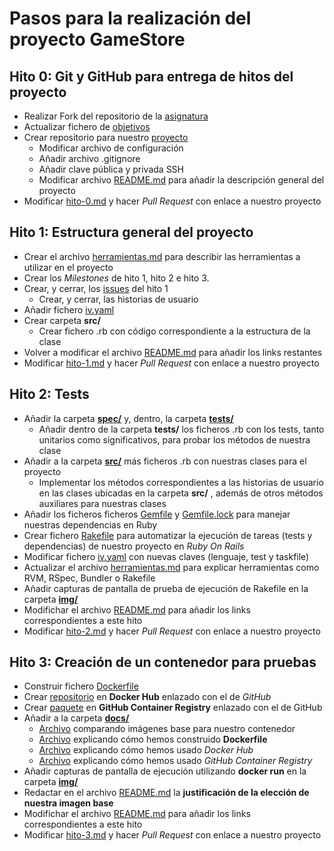 # Pasos para la realización del proyecto GameStore

## Hito 0: Git y GitHub para entrega de hitos del proyecto

- Realizar Fork del repositorio de la [asignatura](https://github.com/JJ/IV-20-21)
- Actualizar fichero de [objetivos](https://github.com/BilalKxK99/IV-20-21/blob/master/objetivos/BilalKxK99.md)
- Crear repositorio para nuestro [proyecto](https://github.com/BilalKxK99/GameStore)
    - Modificar archivo de configuración
    - Añadir archivo .gitignore
    - Añadir clave pública y privada SSH
    - Modificar archivo [README.md](https://github.com/BilalKxK99/GameStore/blob/master/README.md) para añadir la descripción general del proyecto 
- Modificar [hito-0.md](https://github.com/JJ/IV-20-21/blob/master/proyectos/hito-0.md) y hacer *Pull Request* con enlace a nuestro proyecto


## Hito 1: Estructura general del proyecto

- Crear el archivo [herramientas.md](https://github.com/BilalKxK99/GameStore/blob/master/docs/herramientas.md) para describir las herramientas a utilizar en el proyecto
- Crear los *Milestones* de hito 1, hito 2 e hito 3.
- Crear, y cerrar, los [issues](https://github.com/BilalKxK99/GameStore/issues) del hito 1
    - Crear, y cerrar, las historias de usuario 
- Añadir fichero [iv.yaml](https://github.com/BilalKxK99/GameStore/blob/master/iv.yaml)
- Crear carpeta **src/**
    - Crear fichero .rb con código correspondiente a la estructura de la clase
- Volver a modificar el archivo [README.md](https://github.com/BilalKxK99/GameStore/blob/master/README.md) para añadir los links restantes
- Modificar [hito-1.md](https://github.com/JJ/IV-20-21/blob/master/proyectos/hito-1.md) y hacer *Pull Request* con enlace a nuestro proyecto


## Hito 2: Tests

- Añadir la carpeta [**spec/**](https://github.com/BilalKxK99/GameStore/tree/master/spec) y, dentro, la carpeta [**tests/**](https://github.com/BilalKxK99/GameStore/tree/master/spec/tests)
    - Añadir dentro de la carpeta **tests/** los ficheros .rb con los tests, tanto unitarios como significativos, para probar los métodos de nuestra clase
- Añadir a la carpeta [**src/**](https://github.com/BilalKxK99/GameStore/tree/master/src) más ficheros .rb con nuestras clases para el proyecto
    - Implementar los métodos correspondientes a las historias de usuario en las clases ubicadas en la carpeta **src/** , además de otros métodos auxiliares para nuestras clases
- Añadir los ficheros ficheros [Gemfile](https://github.com/BilalKxK99/GameStore/blob/master/Gemfile) y [Gemfile.lock](https://github.com/BilalKxK99/GameStore/blob/master/Gemfile.lock) para manejar nuestras dependencias en Ruby
- Crear fichero [Rakefile](https://github.com/BilalKxK99/GameStore/blob/master/Rakefile) para automatizar la ejecución de tareas (tests y dependencias) de nuestro proyecto en *Ruby On Rails*
- Modificar fichero [iv.yaml](https://github.com/BilalKxK99/GameStore/blob/master/iv.yaml) con nuevas claves (lenguaje, test y taskfile)
- Actualizar el archivo [herramientas.md](https://github.com/BilalKxK99/GameStore/blob/master/docs/herramientas.md) para explicar herramientas como RVM, RSpec, Bundler o Rakefile
- Añadir capturas de pantalla de prueba de ejecución de Rakefile en la carpeta [**img/**](https://github.com/BilalKxK99/GameStore/tree/master/docs/img)
- Modifichar el archivo [README.md](https://github.com/BilalKxK99/GameStore/blob/master/README.md) para añadir los links correspondientes a este hito
- Modificar [hito-2.md](https://github.com/JJ/IV-20-21/blob/master/proyectos/hito-2.md) y hacer *Pull Request* con enlace a nuestro proyecto


## Hito 3: Creación de un contenedor para pruebas

- Construir fichero [Dockerfile](https://github.com/biilal1999/GameStore/blob/master/Dockerfile)
- Crear [repositorio](https://hub.docker.com/r/biilal1999/gamestore) en **Docker Hub** enlazado con el de *GitHub*
- Crear [paquete](https://github.com/users/biilal1999/packages/container/package/gamestore) en **GitHub Container Registry** enlazado con el de GitHub
- Añadir a la carpeta [**docs/**](https://github.com/biilal1999/GameStore/blob/master/docs)
    - [Archivo](https://github.com/biilal1999/GameStore/blob/master/docs/ComparativaImagenes.md) comparando imágenes base para nuestro contenedor
    - [Archivo](https://github.com/biilal1999/GameStore/blob/master/docs/ExplicacionDockerfile.md) explicando cómo hemos construido **Dockerfile**
    - [Archivo](https://github.com/biilal1999/GameStore/blob/master/docs/DockerHub.md) explicando cómo hemos usado *Docker Hub*
    - [Archivo](https://github.com/biilal1999/GameStore/blob/master/docs/GitHubCR.md) explicando cómo hemos usado *GitHub Container Registry*
- Añadir capturas de pantalla de ejecución utilizando **docker run** en la carpeta [**img/**](https://github.com/biilal1999/GameStore/tree/master/docs/img)
- Redactar en el archivo [README.md](https://github.com/biilal1999/GameStore/blob/master/README.md) la **justificación de la elección de nuestra imagen base**
- Modifichar el archivo [README.md](https://github.com/biilal1999/GameStore/blob/master/README.md) para añadir los links correspondientes a este hito
- Modificar [hito-3.md](https://github.com/JJ/IV-20-21/blob/master/proyectos/hito-3.md) y hacer *Pull Request* con enlace a nuestro proyecto
